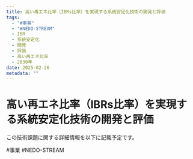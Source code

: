 ```yaml
---
title: 高い再エネ比率（IBRs比率）を実現する系統安定化技術の開発と評価
tags:
  - "#事業"
  - "#NEDO-STREAM"
  - IBR
  - 系統安定化
  - 開発
  - 評価
  - 高い再エネ比率
  - 2030年
date: 2025-02-26
metadata: ""
---
```


# 高い再エネ比率（IBRs比率）を実現する系統安定化技術の開発と評価

この技術課題に関する詳細情報を以下に記載予定です。


#事業
#NEDO-STREAM
